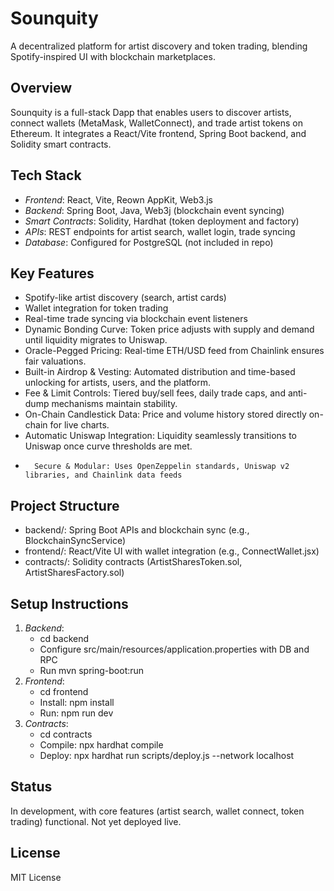 # Sounquity
A decentralized platform for artist discovery and token trading, blending Spotify-inspired UI with blockchain marketplaces.

## Overview
Sounquity is a full-stack Dapp that enables users to discover artists, connect wallets (MetaMask, WalletConnect), and trade artist tokens on Ethereum. It integrates a React/Vite frontend, Spring Boot backend, and Solidity smart contracts.

## Tech Stack
- *Frontend*: React, Vite, Reown AppKit, Web3.js
- *Backend*: Spring Boot, Java, Web3j (blockchain event syncing)
- *Smart Contracts*: Solidity, Hardhat (token deployment and factory)
- *APIs*: REST endpoints for artist search, wallet login, trade syncing
- *Database*: Configured for PostgreSQL (not included in repo)

## Key Features
- Spotify-like artist discovery (search, artist cards)
- Wallet integration for token trading
- Real-time trade syncing via blockchain event listeners
- Dynamic Bonding Curve: Token price adjusts with supply and demand until liquidity migrates to Uniswap.
-	Oracle-Pegged Pricing: Real-time ETH/USD feed from Chainlink ensures fair valuations.
-	Built-in Airdrop & Vesting: Automated distribution and time-based unlocking for artists, users, and the platform.
-	Fee & Limit Controls: Tiered buy/sell fees, daily trade caps, and anti-dump mechanisms maintain stability.
-	On-Chain Candlestick Data: Price and volume history stored directly on-chain for live charts.
-	Automatic Uniswap Integration: Liquidity seamlessly transitions to Uniswap once curve thresholds are met.
-		Secure & Modular: Uses OpenZeppelin standards, Uniswap v2 libraries, and Chainlink data feeds

## Project Structure
- backend/: Spring Boot APIs and blockchain sync (e.g., BlockchainSyncService)
- frontend/: React/Vite UI with wallet integration (e.g., ConnectWallet.jsx)
- contracts/: Solidity contracts (ArtistSharesToken.sol, ArtistSharesFactory.sol)

## Setup Instructions
1. *Backend*:
   - cd backend
   - Configure src/main/resources/application.properties with DB and RPC
   - Run mvn spring-boot:run
2. *Frontend*:
   - cd frontend
   - Install: npm install
   - Run: npm run dev
3. *Contracts*:
   - cd contracts
   - Compile: npx hardhat compile
   - Deploy: npx hardhat run scripts/deploy.js --network localhost

## Status
In development, with core features (artist search, wallet connect, token trading) functional. Not yet deployed live.

## License

MIT License

